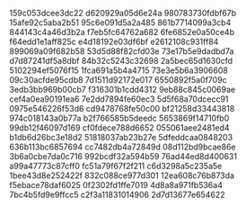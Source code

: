 159c053dcee3dc22
d620929a05d6e24a
980783730fdbf67b
15afe92c5aba2b51
95c6e091d5a2a485
861b7714099a3cb4
844143c4a46d3b2a
f7eb5fc64762a682
6fe6852e0a50ce4b
f64edd1e1aff825c
e4d18192e03df6bf
e2612108c931ff84
899069a09f682b58
53d5d88f82cfd03e
73e17b5e9dadbd7a
d7d87241df5a8dbf
84b32c5243c32698
2a5bec65d1630cfd
5102294ef5076f15
1fca691a5b4a4715
73e3e5b6a3906608
09c30acfde95cdb8
7d1511d92172e017
6550892f5a0f709c
3edb3bb969b00cb7
f316301b1cdd4312
9eb88c845c0069ae
cef4a0ea90191ea6
7e2dd7894fe60ec3
5d5f68a70dcecc91
0975e546226f53d6
cd9478768fe50c00
bf21258d33443818
974c018143a0b77a
b2f766585b5deedc
5653869f14710fb0
99db12f46097d169
cf0fdece788d6652
055061aee2481ed4
b1db6d26bc3e18d2
51818037ab23b27e
5dfeddcaa0848203
636b113bc6857694
cc7482db4a72849d
08d112bd9bcae86e
3b6a0cbe7da0c716
992bcdf32a594b59
76ad44ed8d400631
a99a47773c87cff0
fc51a79f67f2f211
c6d3298a5c235a5e
1bee43d8e252422f
832c088ce977d301
12ea608c76b873da
f5ebace78daf6025
0f2302fd1ffe7019
4d8a8a971fb536a4
7bc4b5fd9e9ffcc5
c2f3a11831014906
2d7d13677e654622

